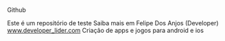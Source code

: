Github

Este é um repositório de teste
Saiba mais em Felipe Dos Anjos (Developer) www.developer_lider.com
Criação de apps e jogos para android e ios